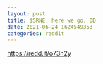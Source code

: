```yaml
--- 
layout: post 
title: $SRNE, here we go, DD 
date: 2021-06-24 1624549353 
categories: reddit 
--- 
```

https://redd.it/o73h2y